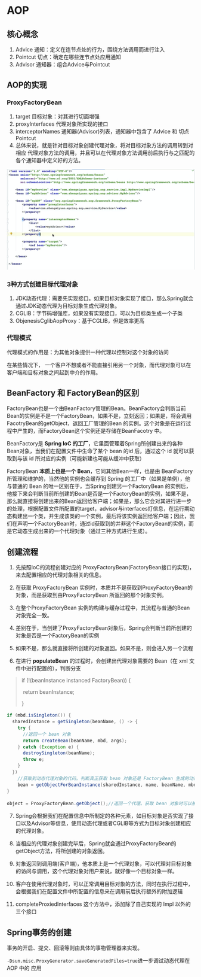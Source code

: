 # AOP

## 核心概念

1. Advice 通知：定义在连节点处的行为，围绕方法调用而进行注入
2. Pointcut 切点：确定在哪些连节点处应用通知
3. Advisor 通知器：组合Advice与Pointcut

## AOP的实现

### ProxyFactoryBean

1. target 目标对象：对其进行切面增强
2. proxyInterfaces 代理对象所实现的接口
3. interceptorNames 通知器(Advisor)列表，通知器中包含了 Advice 和 切点 Pointcut
4. 总体来说，就是针对目标对象创建代理对象，将对目标对象方法的调用转到对相应 代理对象方法的调用，并且可以在代理对象方法调用前后执行与之匹配的各个通知器中定义好的方法。

<img src="../assets/AOP.assets/image-20200706210626994.png" alt="image-20200706210626994" style="zoom:50%;" />

### 3种方式创建目标代理对象

1. JDK动态代理：需要先实现接口。如果目标对象实现了接口，那么Spring就会通过JDK动态代理为目标对象生成代理对象。
2. CGLIB：字节码增强库，如果没有实现接口，可以为目标类生成一个子类
3. ObjenesisCglibAopProxy：基于CGLIB，但是效率更高

### 代理模式

代理模式的作用是：为其他对象提供一种代理以控制对这个对象的访问

在某些情况下， 一个客户不想或者不能直接引用另一个对象，而代理对象可以在客户端和目标对象之间起到中介的作用。

## BeanFactory 和 FactoryBean的区别

FactoryBean也是一个由BeanFactory管理的Bean。BeanFactory会判断当前Bean的实例是不是一个FactoryBean，如果不是，立刻返回；如果是，将会调用FacotryBean的getObject，返回工厂管理的Bean 的实例。这个对象是在运行过程中产生的，而FactoryBean这个实例还是存储在BeanFacotry 中。

BeanFactory是 **Spring IoC 的工厂**，它里面管理着Spring所创建出来的各种Bean对象，当我们在配置文件中生命了某个 bean 的id 后，通过这个 id 就可以获取到与该 id 所对应的实例（可能新建也可能从缓冲中获取）

FactoryBean **本质上也是一个 Bean**，它同其他Bean一样，也是由 BeanFactory所管理和维护的，当然他的实例也会缓存到 Spring 的工厂中（如果是单例），他与普通的 Bean 的唯一区别在于，当Spring创建另一个FactoryBean 的实例后，他接下来会判断当前所创建的Bean是否是一个FactoryBean的实例，如果不是，那么就直接将创建出来的Bean返回给客户端；如果是，那么它会对其进行进一步的处理，根据配置文件所配置的target，advisor与interfaces灯信息，在运行期动态构建出一个类，并生成该类的一个实例，最后将该实例返回给客户端；因此，我们在声明一个FactoryBean时，通过id获取到的并非这个FactoryBean的实例，而是它动态生成出来的一个代理对象（通过三种方式进行生成）。 

## 创建流程

1. 先按照IoC的流程创建对应的 ProxyFactoryBean(FactoryBean接口的实现)，来去配置相应的代理对象相关的信息。
2. 在获取 ProxyFactoryBean 实例时，本质并不是获取到ProxyFactoryBean的对象，而是获取到由ProxyFactoryBean 所返回的那个对象实例。
3. 在整个ProxyFactoryBean 实例的构建与缓存过程中，其流程与普通的Bean对象完全一致。
4. 差别在于，当创建了ProxyFactoryBean对象后，Spring会判断当前所创建的对象是否是一个FactoryBean的实例
5. 如果不是，那么就直接将所创建的对象返回。如果不是，则会进入另一个流程

6. 在进行 **populateBean** 的过程时，会创建出代理对象需要的 Bean（在 xml 文件中进行配置的），判断分支

> if (!(beanInstance instanced FactoryBean)) {
>
> ​	return beanInstance;
>
> }
>

```java
if (mbd.isSingleton()) {
  sharedInstance = getSingleton(beanName, () -> {
    try {
      //返回一个 bean 对象
      return createBean(beanName, mbd, args);
    } catch (Exception e) {
      destroySingleton(beanName);
      throw e;
    }
  })
    //获取到动态代理对象的代码。判断真正获取 bean 对象还是 FactoryBean 生成的动态代理对象。
    bean = getObjectForBeanInstance(sharedInstance, name, beanName, mbd)
}

object = ProxyFactoryBean.getObject();//返回一个代理。获取 bean 对象时可以被调用。
```



7. Spring会根据我们在配置信息中所制定的各种元素，如目标对象是否实现了接口以及Advisor等信息，使用动态代理或者CGLIB等方式为目标对象创建相应的代理对象。

8. 当相应的代理对象创建完毕后，Spring就会通过ProxyFactoryBean的getObject方法，将所创建的对象返回。

9. 对象返回到调用端(客户端)，他本质上是一个代理对象，可以代理对目标对象的访问与调用，这个代理对象对用户来说，就好像一个目标对象一样。
10. 客户在使用代理对象时，可以正常调用目标对象的方法，同时在执行过程中，会根据我们在配置文件中所配置的信息来在调用前后执行额外的附加逻辑

11. completeProxiedInterfaces 这个方法中，添加除了自己实现的 Impl 以外的三个接口

## Spring事务的创建

事务的开启、提交、回滚等则由具体的事物管理器来实现。

`-Dsun.misc.ProxyGenerator.saveGeneratedFiles=true`进一步调试动态代理在 AOP 中的 应用  